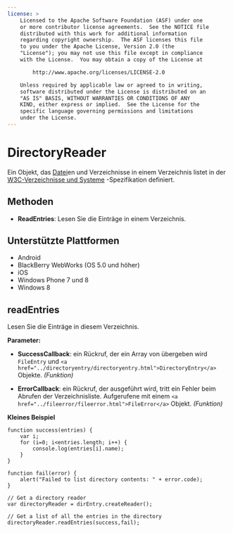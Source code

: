 ```yaml
---
license: >
    Licensed to the Apache Software Foundation (ASF) under one
    or more contributor license agreements.  See the NOTICE file
    distributed with this work for additional information
    regarding copyright ownership.  The ASF licenses this file
    to you under the Apache License, Version 2.0 (the
    "License"); you may not use this file except in compliance
    with the License.  You may obtain a copy of the License at

        http://www.apache.org/licenses/LICENSE-2.0

    Unless required by applicable law or agreed to in writing,
    software distributed under the License is distributed on an
    "AS IS" BASIS, WITHOUT WARRANTIES OR CONDITIONS OF ANY
    KIND, either express or implied.  See the License for the
    specific language governing permissions and limitations
    under the License.
---
```


# DirectoryReader

Ein Objekt, das <a href="../fileobj/fileobj.html">Datei</a>en und Verzeichnisse in einem Verzeichnis listet in der [W3C-Verzeichnisse und Systeme][1] -Spezifikation definiert.

 [1]: http://www.w3.org/TR/file-system-api/

## Methoden

*   **ReadEntries**: Lesen Sie die Einträge in einem Verzeichnis.

## Unterstützte Plattformen

*   Android
*   BlackBerry WebWorks (OS 5.0 und höher)
*   iOS
*   Windows Phone 7 und 8
*   Windows 8

## readEntries

Lesen Sie die Einträge in diesem Verzeichnis.

**Parameter:**

*   **SuccessCallback**: ein Rückruf, der ein Array von übergeben wird `FileEntry` und `<a href="../directoryentry/directoryentry.html">DirectoryEntry</a>` Objekte. *(Funktion)*

*   **ErrorCallback**: ein Rückruf, der ausgeführt wird, tritt ein Fehler beim Abrufen der Verzeichnisliste. Aufgerufene mit einem `<a href="../fileerror/fileerror.html">FileError</a>` Objekt. *(Funktion)*

**Kleines Beispiel**

    function success(entries) {
        var i;
        for (i=0; i<entries.length; i++) {
            console.log(entries[i].name);
        }
    }
    
    function fail(error) {
        alert("Failed to list directory contents: " + error.code);
    }
    
    // Get a directory reader
    var directoryReader = dirEntry.createReader();
    
    // Get a list of all the entries in the directory
    directoryReader.readEntries(success,fail);